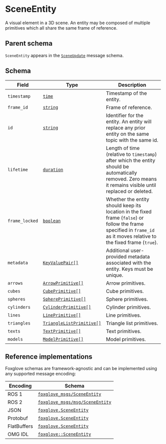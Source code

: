 # SceneEntity

A visual element in a 3D scene. An entity may be composed of multiple primitives which all share the same frame of reference.

## Parent schema

`SceneEntity` appears in the [`SceneUpdate`](./scene-update.md) message schema.

## Schema

| Field          | Type                                                      | Description                                                                                                                                                            |
| -------------- | --------------------------------------------------------- | ---------------------------------------------------------------------------------------------------------------------------------------------------------------------- |
| `timestamp`    | [`time`](./built-in-types.md#time)                        | Timestamp of the entity.                                                                                                                                               |
| `frame_id`     | [`string`](./built-in-types.md#string)                    | Frame of reference.                                                                                                                                                    |
| `id`           | [`string`](./built-in-types.md#string)                    | Identifier for the entity. An entity will replace any prior entity on the same topic with the same id.                                                                 |
| `lifetime`     | [`duration`](./built-in-types.md#duration)                | Length of time (relative to `timestamp`) after which the entity should be automatically removed. Zero means it remains visible until replaced or deleted.              |
| `frame_locked` | [`boolean`](./built-in-types.md#boolean)                  | Whether the entity should keep its location in the fixed frame (`false`) or follow the frame specified in `frame_id` as it moves relative to the fixed frame (`true`). |
| `metadata`     | [`KeyValuePair[]`](./key-value-pair.md)                   | Additional user-provided metadata associated with the entity. Keys must be unique.                                                                                     |
| `arrows`       | [`ArrowPrimitive[]`](./arrow-primitive.md)                | Arrow primitives.                                                                                                                                                      |
| `cubes`        | [`CubePrimitive[]`](./cube-primitive.md)                  | Cube primitives.                                                                                                                                                       |
| `spheres`      | [`SpherePrimitive[]`](./sphere-primitive.md)              | Sphere primitives.                                                                                                                                                     |
| `cylinders`    | [`CylinderPrimitive[]`](./cylinder-primitive.md)          | Cylinder primitives.                                                                                                                                                   |
| `lines`        | [`LinePrimitive[]`](./line-primitive.md)                  | Line primitives.                                                                                                                                                       |
| `triangles`    | [`TriangleListPrimitive[]`](./triangle-list-primitive.md) | Triangle list primitives.                                                                                                                                              |
| `texts`        | [`TextPrimitive[]`](./text-primitive.md)                  | Text primitives.                                                                                                                                                       |
| `models`       | [`ModelPrimitive[]`](./model-primitive.md)                | Model primitives.                                                                                                                                                      |

## Reference implementations

Foxglove schemas are framework-agnostic and can be implemented using any supported message encoding:

| Encoding    | Schema                          |
| ----------- | ------------------------------- |
| ROS 1       | [`foxglove_msgs/SceneEntity`](https://github.com/foxglove/foxglove-sdk/blob/main/schemas/ros1/SceneEntity.msg) |
| ROS 2       | [`foxglove_msgs/msg/SceneEntity`](https://github.com/foxglove/foxglove-sdk/blob/main/schemas/ros2/SceneEntity.msg) |
| JSON        | [`foxglove.SceneEntity`](https://github.com/foxglove/foxglove-sdk/blob/main/schemas/jsonschema/SceneEntity.json) |
| Protobuf    | [`foxglove.SceneEntity`](https://github.com/foxglove/foxglove-sdk/blob/main/schemas/proto/foxglove/SceneEntity.proto) |
| FlatBuffers | [`foxglove.SceneEntity`](https://github.com/foxglove/foxglove-sdk/blob/main/schemas/flatbuffer/SceneEntity.fbs) |
| OMG IDL     | [`foxglove::SceneEntity`](https://github.com/foxglove/foxglove-sdk/blob/main/schemas/omgidl/foxglove/SceneEntity.idl) |
